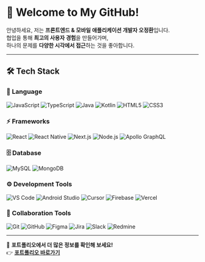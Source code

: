# 👋 Welcome to My GitHub!

안녕하세요, 저는 **프론트엔드 & 모바일 애플리케이션 개발자 오정환**입니다.  
협업을 통해 **최고의 사용자 경험**을 만들어가며,  
하나의 문제를 **다양한 시각에서 접근**하는 것을 좋아합니다.  

---

## 🛠 Tech Stack

### 📝 Language
![JavaScript](https://img.shields.io/badge/JavaScript-F7DF1E?style=flat&logo=javascript&logoColor=black)
![TypeScript](https://img.shields.io/badge/TypeScript-3178C6?style=flat&logo=typescript&logoColor=white)
![Java](https://img.shields.io/badge/Java-007396?style=flat&logo=java&logoColor=white)
![Kotlin](https://img.shields.io/badge/Kotlin-0095D5?style=flat&logo=kotlin&logoColor=white)
![HTML5](https://img.shields.io/badge/HTML5-E34F26?style=flat&logo=html5&logoColor=white)
![CSS3](https://img.shields.io/badge/CSS3-1572B6?style=flat&logo=css3&logoColor=white)


### ⚡ Frameworks
![React](https://img.shields.io/badge/React-61DAFB?style=flat&logo=react&logoColor=white)
![React Native](https://img.shields.io/badge/React%20Native-61DAFB?style=flat&logo=react&logoColor=white)
![Next.js](https://img.shields.io/badge/Next.js-000000?style=flat&logo=next.js&logoColor=white)
![Node.js](https://img.shields.io/badge/Node.js-339933?style=flat&logo=node.js&logoColor=white)
![Apollo GraphQL](https://img.shields.io/badge/Apollo%20GraphQL-311C87?style=flat&logo=apollo-graphql&logoColor=white)


### 🗄️ Database
![MySQL](https://img.shields.io/badge/MySQL-4479A1?style=flat&logo=mysql&logoColor=white)
![MongoDB](https://img.shields.io/badge/MongoDB-47A248?style=flat&logo=mongodb&logoColor=white)


### ⚙ Development Tools
![VS Code](https://img.shields.io/badge/VS%20Code-007ACC?style=flat&logo=visual-studio-code&logoColor=white)
![Android Studio](https://img.shields.io/badge/Android%20Studio-3DDC84?style=flat&logo=android-studio&logoColor=white)
![Cursor](https://img.shields.io/badge/Cursor-FF9A00?style=flat) <!-- 공식 아이콘 없음 -->
![Firebase](https://img.shields.io/badge/Firebase-FFCA28?style=flat&logo=firebase&logoColor=white)
![Vercel](https://img.shields.io/badge/Vercel-000000?style=flat&logo=vercel&logoColor=white)


### 🤝 Collaboration Tools
![Git](https://img.shields.io/badge/Git-F05032?style=flat&logo=git&logoColor=white)
![GitHub](https://img.shields.io/badge/GitHub-181717?style=flat&logo=github&logoColor=white)
![Figma](https://img.shields.io/badge/Figma-F24E1E?style=flat&logo=figma&logoColor=white)
![Jira](https://img.shields.io/badge/Jira-0052CC?style=flat&logo=jira&logoColor=white)
![Slack](https://img.shields.io/badge/Slack-4A154B?style=flat&logo=slack&logoColor=white)
![Redmine](https://img.shields.io/badge/Redmine-B32024?style=flat&logo=redmine&logoColor=white)

---

📌 **포트폴리오에서 더 많은 정보를 확인해 보세요!**  
👉 [**포트폴리오 바로가기**](https://jeonghwan-portfolio.vercel.app/)
